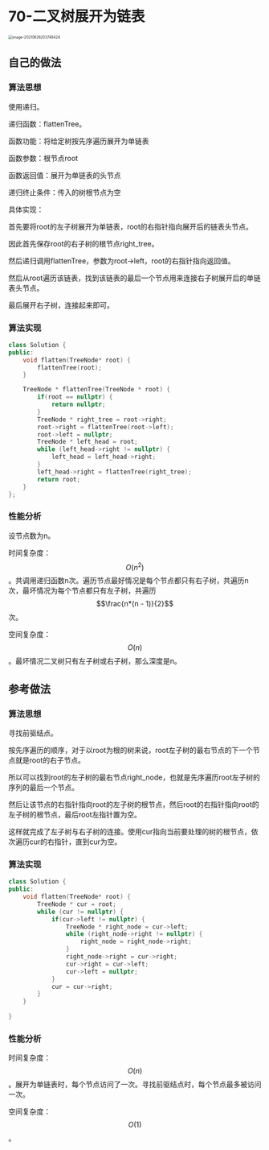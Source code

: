 # 70-二叉树展开为链表

<img src="https://crayon-1302863897.cos.ap-beijing.myqcloud.com/image/image-20210626203748424.png" alt="image-20210626203748424" style="zoom:50%;" />



## 自己的做法



### 算法思想

使用递归。

递归函数：flattenTree。

函数功能：将给定树按先序遍历展开为单链表

函数参数：根节点root

函数返回值：展开为单链表的头节点

递归终止条件：传入的树根节点为空

具体实现：

首先要将root的左子树展开为单链表，root的右指针指向展开后的链表头节点。

因此首先保存root的右子树的根节点right_tree。

然后递归调用flattenTree，参数为root->left，root的右指针指向返回值。

然后从root遍历该链表，找到该链表的最后一个节点用来连接右子树展开后的单链表头节点。

最后展开右子树，连接起来即可。



### 算法实现

```c++
class Solution {
public:
    void flatten(TreeNode* root) {
        flattenTree(root);
    }

    TreeNode * flattenTree(TreeNode * root) {
        if(root == nullptr) {
            return nullptr;
        }
        TreeNode * right_tree = root->right;
        root->right = flattenTree(root->left);
        root->left = nullptr;
        TreeNode * left_head = root;
        while (left_head->right != nullptr) {
            left_head = left_head->right;
        }
        left_head->right = flattenTree(right_tree);
        return root;
    }
};
```



### 性能分析

设节点数为n。

时间复杂度：$$O(n^2)$$。共调用递归函数n次。遍历节点最好情况是每个节点都只有右子树，共遍历n次，最坏情况为每个节点都只有左子树，共遍历$$\frac{n*(n - 1)}{2}$$次。

空间复杂度：$$O(n)$$。最坏情况二叉树只有左子树或右子树，那么深度是n。





## 参考做法

### 算法思想

寻找前驱结点。

按先序遍历的顺序，对于以root为根的树来说，root左子树的最右节点的下一个节点就是root的右子节点。

所以可以找到root的左子树的最右节点right_node，也就是先序遍历root左子树的序列的最后一个节点。

然后让该节点的右指针指向root的左子树的根节点，然后root的右指针指向root的左子树的根节点，最后root左指针置为空。

这样就完成了左子树与右子树的连接。使用cur指向当前要处理的树的根节点，依次遍历cur的右指针，直到cur为空。



### 算法实现

```c++
class Solution {
public:
    void flatten(TreeNode* root) {
        TreeNode * cur = root;
        while (cur != nullptr) {
            if(cur->left != nullptr) {
                TreeNode * right_node = cur->left;
                while (right_node->right != nullptr) {
                    right_node = right_node->right;
                }
                right_node->right = cur->right;
                cur->right = cur->left;
                cur->left = nullptr;
            }
            cur = cur->right;
        }
    }
    
}    
```



### 性能分析

时间复杂度：$$O(n)$$。展开为单链表时，每个节点访问了一次。寻找前驱结点时，每个节点最多被访问一次。

空间复杂度：$$O(1)$$。

